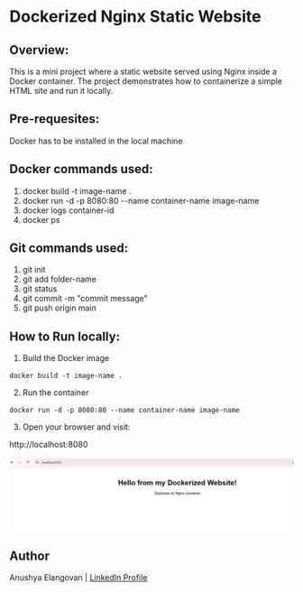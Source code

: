 # **Dockerized Nginx Static Website**

## Overview:

This is a mini project where a static website served using Nginx inside a Docker container. The project demonstrates how to containerize a simple HTML site and run it locally.

## Pre-requesites:

Docker has to be installed in the local machine

## Docker commands used:

1. docker build -t image-name .
2. docker run -d -p 8080:80 --name container-name image-name
3. docker logs container-id
4. docker ps

## Git commands used:

1. git init
2. git add folder-name
3. git status
4. git commit -m "commit message"
5. git push origin main

## How to Run locally:

1. Build the Docker image
``` 
docker build -t image-name .
```
2. Run the container
```
docker run -d -p 8080:80 --name container-name image-name
```
3. Open your browser and visit:

http://localhost:8080

![alt text](image.png)

## Author
Anushya Elangovan | [LinkedIn Profile](https://www.linkedin.com/in/anushya-elangovan)
